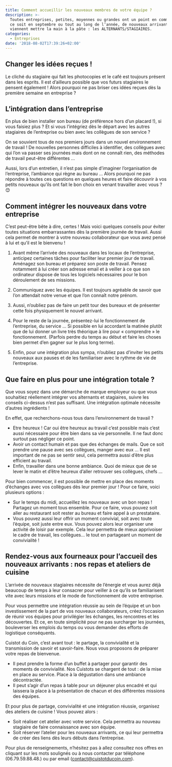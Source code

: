 ```yaml
---
title: Comment accueillir les nouveaux membres de votre équipe ?
description: >-
  Toutes entreprises, petites, moyennes ou grandes ont un point en commun ! Que
  ce soit en septembre ou tout au long de l’année, de nouveaux arrivants
  viennent mettre la main à la pâte : les ALTERNANTS/STAGIAIRES.
categories:
  - Entreprises
date: '2018-08-02T17:39:26+02:00'
---
```

## Changer les idées reçues !

Le cliché du stagiaire qui fait les photocopies et le café est toujours présent dans les esprits. Il est d’ailleurs possible que vos futurs stagiaires le pensent également ! Alors pourquoi ne pas briser ces idées reçues dès la première semaine en entreprise ?



## L’intégration dans l’entreprise

En plus de bien installer son bureau (de préférence hors d’un placard !), si vous faisiez plus ? Et si vous l’intégriez dès le départ avec les autres stagiaires de l’entreprise ou bien avec les collègues de son service ? 

On se souvient tous de nos premiers jours dans un nouvel environnement de travail ! De nouvelles personnes difficiles à identifier, des collègues avec qui l’on va passer ses journées mais dont on ne connaît rien, des méthodes de travail peut-être différentes … 

Aussi, lors d’un entretien, il n’est pas simple d’imaginer l’organisation de l’entreprise, l’ambiance qui règne au bureau … Alors pourquoi ne pas répondre à toutes ces questions en quelques heures et faire découvrir à vos petits nouveaux qu’ils ont fait le bon choix en venant travailler avec vous ? 😊



## Comment intégrer les nouveaux dans votre entreprise

C’est peut-être bête à dire, certes ! Mais voici quelques conseils pour éviter toutes situations embarrassantes dès la première journée de travail. Aussi cela permet de montrer à votre nouveau collaborateur que vous avez pensé à lui et qu’il est le bienvenu !



1.	Avant même l’arrivée des nouveaux dans les locaux de l’entreprise, anticipez certaines tâches pour faciliter leur premier jour de travail. Aménagez son bureau et préparez son poste de travail. Pensez notamment à lui créer son adresse email et à veiller à ce que son ordinateur dispose de tous les logiciels nécessaires pour le bon déroulement de ses missions. 

2.	Communiquez avec les équipes. Il est toujours agréable de savoir que l’on attendait notre venue et que l’on connaît notre prénom. 

3.	Aussi, n’oubliez pas de faire un petit tour des bureaux et de présenter cette fois physiquement le nouvel arrivant. 

4.	Pour le reste de la journée, présentez-lui le fonctionnement de l’entreprise, du service … Si possible en lui accordant la matinée plutôt que de lui donner un livre très théorique à lire pour « comprendre » le fonctionnement. (Parfois perdre du temps au début et faire les choses bien permet d’en gagner sur le plus long terme).

5.	Enfin, pour une intégration plus sympa, n’oubliez pas d’inviter les petits nouveaux aux pauses et de les familiariser avec le rythme de vie de l’entreprise.



## Que faire en plus pour une intégration totale ?

Que vous soyez dans une démarche de marque employeur ou que vous souhaitiez réellement intégrer vos alternants et stagiaires, suivre les conseils ci-dessus n’est pas suffisant. Une intégration optimale nécessite d’autres ingrédients !

En effet, que recherchons-nous tous dans l’environnement de travail ?

* Etre heureux ! Car oui être heureux au travail c’est possible mais c’est aussi nécessaire pour être bien dans sa vie personnelle. Il ne faut donc surtout pas négliger ce point.
* Avoir un contact humain et pas que des échanges de mails. Que ce soit prendre une pause avec ses collègues, manger avec eux … Il est important de ne pas se sentir seul, cela permettra aussi d’être plus efficient au travail.
* Enfin, travailler dans une bonne ambiance. Quoi de mieux que de se lever le matin et d’être heureux d’aller retrouver ses collègues, chefs …

Pour bien commencer, il est possible de mettre en place des moments d’échanges avec vos collègues dès leur premier jour ! Pour ce faire, voici plusieurs options :

* Sur le temps du midi, accueillez les nouveaux avec un bon repas ! Partagez un moment tous ensemble. Pour ce faire, vous pouvez soit aller au restaurant soit rester au bureau et faire appel à un prestataire.
* Vous pouvez aussi leur offrir un moment convivial, soit avec toute l’équipe, soit juste entre eux. Vous pouvez alors leur organiser une activité de loisir par exemple. Cela leur permettra de mieux apprivoiser le cadre de travail, les collègues… le tout en partageant un moment de convivialité !



## Rendez-vous aux fourneaux pour l’accueil des nouveaux arrivants : nos repas et ateliers de cuisine

L’arrivée de nouveaux stagiaires nécessite de l’énergie et vous aurez déjà beaucoup de temps à leur consacrer pour veiller à ce qu’ils se familiarisent vite avec leurs missions et le mode de fonctionnement de votre entreprise.

Pour vous permettre une intégration réussie au sein de l’équipe et un bon investissement de la part de vos nouveaux collaborateurs, créez l’occasion de réunir vos équipes pour privilégier les échanges, les rencontres et les découvertes. Et ce, en toute simplicité pour ne pas surcharger les journées, bouleverser les emplois du temps ou vous demander des efforts de logistique conséquents.

Cuistot du Coin, c’est avant tout : le partage, la convivialité et la transmission de savoir et savoir-faire. Nous vous proposons de préparer votre repas de bienvenue. 

* Il peut prendre la forme d’un buffet à partager pour garantir des moments de convivialité. Nos Cuistots se chargent de tout : de la mise en place au service. Place à la dégustation dans une ambiance décontractée.
* Il peut s’agir d’un repas à table pour un déjeuner plus encadré et qui laissera la place à la présentation de chacun et des différentes missions des équipes.



Et pour plus de partage, convivialité et une intégration réussie, organisez des ateliers de cuisine ! Vous pouvez alors :

* Soit réaliser cet atelier avec votre service. Cela permettra au nouveau stagiaire de faire connaissance avec son équipe.
* Soit réserver l’atelier pour les nouveaux arrivants, ce qui leur permettra de créer des liens dès leurs débuts dans l’entreprise.



Pour plus de renseignements, n’hésitez pas à allez consultez nos offres en cliquant sur les mots soulignés ou à nous contacter par téléphone (06.79.59.88.48.) ou par email (contact@cuistotducoin.com).
